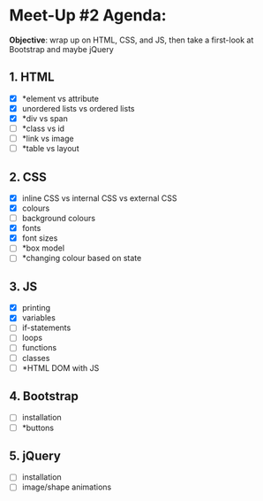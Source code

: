 # Meet-Up #2 Agenda:

**Objective**: wrap up on HTML, CSS, and JS, then take a first-look at Bootstrap and maybe jQuery

## 1. HTML
- [x] *element vs attribute
- [x] unordered lists vs ordered lists
- [x] *div vs span
- [ ] *class vs id
- [ ] *link vs image
- [ ] *table vs layout

## 2. CSS
- [x] inline CSS vs internal CSS vs external CSS
- [x] colours
- [ ] background colours
- [x] fonts
- [x] font sizes
- [ ] *box model
- [ ] *changing colour based on state

## 3. JS
- [x] printing
- [x] variables
- [ ] if-statements
- [ ] loops
- [ ] functions
- [ ] classes
- [ ] *HTML DOM with JS

## 4. Bootstrap
- [ ] installation
- [ ] *buttons

## 5. jQuery
- [ ] installation
- [ ] image/shape animations
